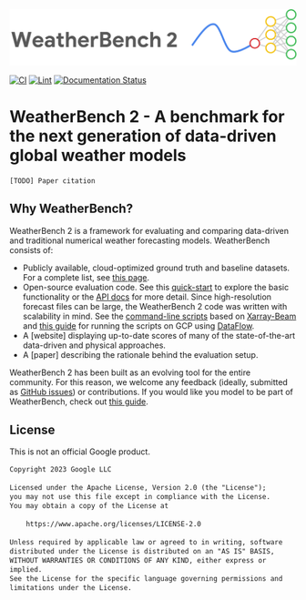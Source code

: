 
![logo](docs/source/_static/wb2-logo-wide.png)

[![CI](https://github.com/google-research/weatherbench2/actions/workflows/ci-build.yml/badge.svg)](https://github.com/google-research/weatherbench2/actions/workflows/ci-build.yml)
[![Lint](https://github.com/google-research/weatherbench2/actions/workflows/lint.yml/badge.svg)](https://github.com/google-research/weatherbench2/actions/workflows/lint.yml)
[![Documentation Status](https://readthedocs.org/projects/weatherbench2/badge/?version=latest)](https://weatherbench2.readthedocs.io/en/latest/?badge=latest)

# WeatherBench 2 - A benchmark for the next generation of data-driven global weather models


```
[TODO] Paper citation
```

## Why WeatherBench?

WeatherBench 2 is a framework for evaluating and comparing data-driven and traditional numerical weather forecasting models. WeatherBench consists of:
- Publicly available, cloud-optimized ground truth and baseline datasets. For a complete list, see [this page](https://weatherbench2.readthedocs.io/en/latest/data-guide.html). 
- Open-source evaluation code. See this [quick-start](https://weatherbench2.readthedocs.io/en/latest/evaluation.html) to explore the basic functionality or the [API docs](https://weatherbench2.readthedocs.io/en/latest/api.html) for more detail. Since high-resolution forecast files can be large, the WeatherBench 2 code was written with scalability in mind. See the [command-line scripts](https://weatherbench2.readthedocs.io/en/latest/command-line-scripts.html) based on [Xarray-Beam](https://xarray-beam.readthedocs.io/en/latest/) and [this guide](https://weatherbench2.readthedocs.io/en/latest/beam-in-the-cloud.html) for running the scripts on GCP using [DataFlow](https://cloud.google.com/dataflow).
- A [website] displaying up-to-date scores of many of the state-of-the-art data-driven and physical approaches.
- A [paper] describing the rationale behind the evaluation setup.

WeatherBench 2 has been built as an evolving tool for the entire community. For this reason, we welcome any feedback (ideally, submitted as [GitHub issues](https://github.com/google-research/weatherbench2/issues)) or contributions. If you would like you model to be part of WeatherBench, check out [this guide](https://weatherbench2.readthedocs.io/en/latest/submit.html).




## License

This is not an official Google product.

```
Copyright 2023 Google LLC

Licensed under the Apache License, Version 2.0 (the "License");
you may not use this file except in compliance with the License.
You may obtain a copy of the License at

    https://www.apache.org/licenses/LICENSE-2.0

Unless required by applicable law or agreed to in writing, software
distributed under the License is distributed on an "AS IS" BASIS,
WITHOUT WARRANTIES OR CONDITIONS OF ANY KIND, either express or implied.
See the License for the specific language governing permissions and
limitations under the License.
```